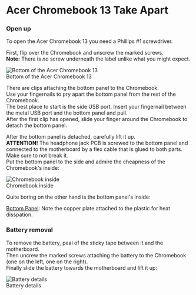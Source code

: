 Acer Chromebook 13 Take Apart
=============================

### Open up

To open the Acer Chromebook 13 you need a Phillips #1 screwdriver.

First, flip over the Chromebook and unscrew the marked screws.  
**Note:** There is *no* screw underneath the label unlike what you might expect.

![Bottom of the Acer Chromebook 13](outside.jpg)  
Bottom of the Acer Chromebook 13

There are clips attaching the bottom panel to the Chromebook.  
Use your fingernails to pry apart the bottom panel from the rest of the Chromebook.  
The best place to start is the side USB port. Insert your fingernail between the metal USB port and the bottom panel and pull.  
After the first clip has opened, slide your finger around the Chromebook to detach the bottom panel.

After the bottom panel is detached, carefully lift it up.  
**ATTENTION!** The headphone jack PCB is screwed to the bottom panel and connected to the motherboard by a flex cable that is glued to both parts. Make sure to not break it.  
Put the bottom panel to the side and admire the cheapness of the Chromebook's inside:

![Chromebook inside](inside.jpg)  
Chromebook inside

Quite boring on the other hand is the bottom panel's inside:

[Bottom Panel](bottom-panel.jpg): Note the copper plate attached to the plastic for heat disspation.

### Battery removal

To remove the battery, peal of the sticky tape between it and the motherboard.  
Then uncrew the marked screws attaching the battery to the Chromebook (one on the left, one on the right).  
Finally slide the battery towards the motherboard and lift it up:

![Battery details](battery.jpg)  
Battery details
